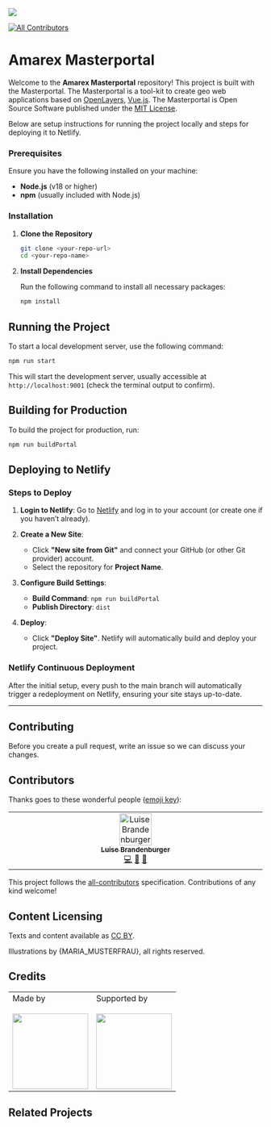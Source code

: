 ![](https://img.shields.io/badge/Built%20with%20%E2%9D%A4%EF%B8%8F-at%20Technologiestiftung%20Berlin-blue)

<!-- ALL-CONTRIBUTORS-BADGE:START - Do not remove or modify this section -->

[![All Contributors](https://img.shields.io/badge/all_contributors-3-orange.svg?style=flat-square)](#contributors-)

<!-- ALL-CONTRIBUTORS-BADGE:END -->

# Amarex Masterportal

Welcome to the **Amarex Masterportal** repository! This project is built with the Masterportal.
The Masterportal is a tool-kit to create geo web applications based on [OpenLayers](https://openlayers.org), [Vue.js](https://vuejs.org/). The Masterportal is Open Source Software published under the [MIT License](https://bitbucket.org/geowerkstatt-hamburg/masterportal/src/dev_vue/License.txt).

Below are setup instructions for running the project locally and steps for deploying it to Netlify.

### Prerequisites

Ensure you have the following installed on your machine:

-   **Node.js** (v18 or higher)
-   **npm** (usually included with Node.js)

### Installation

1. **Clone the Repository**

    ```bash
    git clone <your-repo-url>
    cd <your-repo-name>
    ```

2. **Install Dependencies**

    Run the following command to install all necessary packages:

    ```bash
    npm install
    ```

## Running the Project

To start a local development server, use the following command:

```bash
npm run start
```

This will start the development server, usually accessible at `http://localhost:9001` (check the terminal output to confirm).

## Building for Production

To build the project for production, run:

```bash
npm run buildPortal
```

## Deploying to Netlify

### Steps to Deploy

1. **Login to Netlify**: Go to [Netlify](https://www.netlify.com/) and log in to your account (or create one if you haven’t already).

2. **Create a New Site**:

    - Click **"New site from Git"** and connect your GitHub (or other Git provider) account.
    - Select the repository for **Project Name**.

3. **Configure Build Settings**:

    - **Build Command**: `npm run buildPortal`
    - **Publish Directory**: `dist`

4. **Deploy**:
    - Click **"Deploy Site"**. Netlify will automatically build and deploy your project.

### Netlify Continuous Deployment

After the initial setup, every push to the main branch will automatically trigger a redeployment on Netlify, ensuring your site stays up-to-date.

---

## Contributing

Before you create a pull request, write an issue so we can discuss your changes.

## Contributors

Thanks goes to these wonderful people ([emoji key](https://allcontributors.org/docs/en/emoji-key)):

<!-- ALL-CONTRIBUTORS-LIST:START - Do not remove or modify this section -->
<!-- prettier-ignore-start -->
<!-- markdownlint-disable -->
<table>
  <tbody>
    <tr>
      <td align="center" valign="top" width="14.28%"><a href="https:/github.com/LuiseBrandenburger"><img src="https://avatars.githubusercontent.com/u/61413319?s=?s=64" width="64px;" alt="Luise Brandenburger"/><br /><sub><b>Luise Brandenburger</b></sub></a><br /><a href="https://github.com/technologiestiftung/smartwater-masterportal/commits?author=LuiseBrandenburger" title="Code">💻</a> <a href="https://github.com/technologiestiftung/smartwater-masterportal/pulls?q=is%3Apr+reviewed-by%3ALuiseBrandenburger" title="Reviewed Pull Requests">👀</a> <a href="https://github.com/technologiestiftung/smartwater-masterportal/commits?author=LuiseBrandenburger" title="Documentation">📖</a></td>
    </tr>
  </tbody>
</table>

<!-- markdownlint-restore -->
<!-- prettier-ignore-end -->

<!-- ALL-CONTRIBUTORS-LIST:END -->

This project follows the [all-contributors](https://github.com/all-contributors/all-contributors) specification. Contributions of any kind welcome!

## Content Licensing

Texts and content available as [CC BY](https://creativecommons.org/licenses/by/3.0/de/).

Illustrations by {MARIA_MUSTERFRAU}, all rights reserved.

## Credits

<table>
  <tr>
    <td>
      Made by  <a href="https://www.technologiestiftung-berlin.de/">
        <br />
        <br />
        <img width="150" src="https://logos.citylab-berlin.org/logo-technologiestiftung-berlin-de.svg" />
      </a>
    </td>
    <td>
      Supported by <a href="https://www.berlin.de/">
        <br />
        <br />
        <img width="150" src="https://logos.citylab-berlin.org/logo-berlin.svg" />
      </a>
    </td>
  </tr>
</table>

## Related Projects

